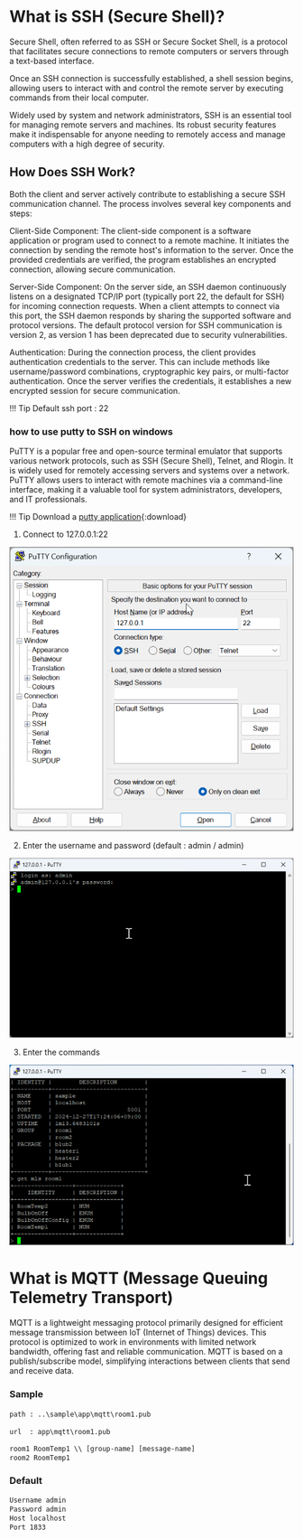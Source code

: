 # What is SSH (Secure Shell)?
Secure Shell, often referred to as SSH or Secure Socket Shell, is a protocol that facilitates secure connections to remote computers or servers through a text-based interface.

Once an SSH connection is successfully established, a shell session begins, allowing users to interact with and control the remote server by executing commands from their local computer.

Widely used by system and network administrators, SSH is an essential tool for managing remote servers and machines. Its robust security features make it indispensable for anyone needing to remotely access and manage computers with a high degree of security.


## How Does SSH Work?
Both the client and server actively contribute to establishing a secure SSH communication channel. The process involves several key components and steps:

Client-Side Component:
The client-side component is a software application or program used to connect to a remote machine. It initiates the connection by sending the remote host's information to the server. Once the provided credentials are verified, the program establishes an encrypted connection, allowing secure communication.

Server-Side Component:
On the server side, an SSH daemon continuously listens on a designated TCP/IP port (typically port 22, the default for SSH) for incoming connection requests. When a client attempts to connect via this port, the SSH daemon responds by sharing the supported software and protocol versions. The default protocol version for SSH communication is version 2, as version 1 has been deprecated due to security vulnerabilities.

Authentication:
During the connection process, the client provides authentication credentials to the server. This can include methods like username/password combinations, cryptographic key pairs, or multi-factor authentication. Once the server verifies the credentials, it establishes a new encrypted session for secure communication.


!!! Tip
    Default ssh port : 22



### how to use putty to SSH on windows

PuTTY is a popular free and open-source terminal emulator that supports various network protocols, such as SSH (Secure Shell), Telnet, and Rlogin. It is widely used for remotely accessing servers and systems over a network. PuTTY allows users to interact with remote machines via a command-line interface, making it a valuable tool for system administrators, developers, and IT professionals.

!!! Tip
    Download a [putty application](https://www.chiark.greenend.org.uk/~sgtatham/putty/latest.html){:download}


1) Connect to 127.0.0.1:22 
 
![poster](img/putty1.png)


2) Enter the username and password (default : admin / admin) 

![poster](img/putty2.png)



3) Enter the commands 

![poster](img/putty3.png)



# What is MQTT (Message Queuing Telemetry Transport)
MQTT is a lightweight messaging protocol primarily designed for efficient message transmission between IoT (Internet of Things) devices. This protocol is optimized to work in environments with limited network bandwidth, offering fast and reliable communication. MQTT is based on a publish/subscribe model, simplifying interactions between clients that send and receive data.

 

### Sample

`path : ..\sample\app\mqtt\room1.pub`

`url  : app\mqtt\room1.pub`

``` 
room1 RoomTemp1 \\ [group-name] [message-name] 
room2 RoomTemp1
``` 

 

### Default
``` 
Username admin
Password admin
Host localhost
Port 1833
``` 

